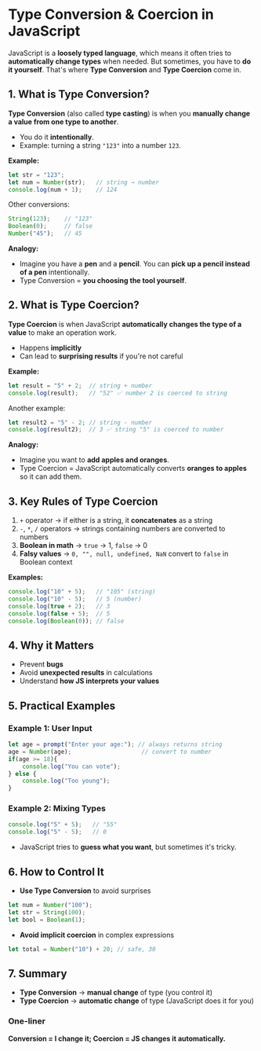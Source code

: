 # Type Conversion & Coercion in JavaScript

JavaScript is a **loosely typed language**, which means it often tries to **automatically change types** when needed. But sometimes, you have to **do it yourself**. That's where **Type Conversion** and **Type Coercion** come in.

## 1. What is Type Conversion?

**Type Conversion** (also called **type casting**) is when you **manually change a value from one type to another**.

- You do it **intentionally**.
- Example: turning a string `"123"` into a number `123`.

**Example:**

```javascript
let str = "123";
let num = Number(str);   // string → number
console.log(num + 1);    // 124
```

Other conversions:

```javascript
String(123);    // "123"
Boolean(0);     // false
Number("45");   // 45
```

**Analogy:**
- Imagine you have a **pen** and a **pencil**. You can **pick up a pencil instead of a pen** intentionally.
- Type Conversion = **you choosing the tool yourself**.

## 2. What is Type Coercion?

**Type Coercion** is when JavaScript **automatically changes the type of a value** to make an operation work.

- Happens **implicitly**
- Can lead to **surprising results** if you're not careful

**Example:**

```javascript
let result = "5" + 2;  // string + number
console.log(result);   // "52" ✅ number 2 is coerced to string
```

Another example:

```javascript
let result2 = "5" - 2; // string - number
console.log(result2);  // 3 ✅ string "5" is coerced to number
```

**Analogy:**
- Imagine you want to **add apples and oranges**.
- Type Coercion = JavaScript automatically converts **oranges to apples** so it can add them.

## 3. Key Rules of Type Coercion

1. `+` operator → if either is a string, it **concatenates** as a string
2. `-`, `*`, `/` operators → strings containing numbers are converted to numbers
3. **Boolean in math** → `true` → 1, `false` → 0
4. **Falsy values** → `0, "", null, undefined, NaN` convert to `false` in Boolean context

**Examples:**

```javascript
console.log("10" + 5);   // "105" (string)
console.log("10" - 5);   // 5 (number)
console.log(true + 2);   // 3
console.log(false + 5);  // 5
console.log(Boolean(0)); // false
```

## 4. Why it Matters

- Prevent **bugs**
- Avoid **unexpected results** in calculations
- Understand **how JS interprets your values**

## 5. Practical Examples

### Example 1: User Input

```javascript
let age = prompt("Enter your age:"); // always returns string
age = Number(age);                    // convert to number
if(age >= 18){
    console.log("You can vote");
} else {
    console.log("Too young");
}
```

### Example 2: Mixing Types

```javascript
console.log("5" + 5);   // "55"
console.log("5" - 5);   // 0
```

- JavaScript tries to **guess what you want**, but sometimes it's tricky.

## 6. How to Control It

- **Use Type Conversion** to avoid surprises

```javascript
let num = Number("100");
let str = String(100);
let bool = Boolean(1);
```

- **Avoid implicit coercion** in complex expressions

```javascript
let total = Number("10") + 20; // safe, 30
```

## 7. Summary

- **Type Conversion** → **manual change** of type (you control it)
- **Type Coercion** → **automatic change** of type (JavaScript does it for you)

### One-liner
**Conversion = I change it; Coercion = JS changes it automatically.**
